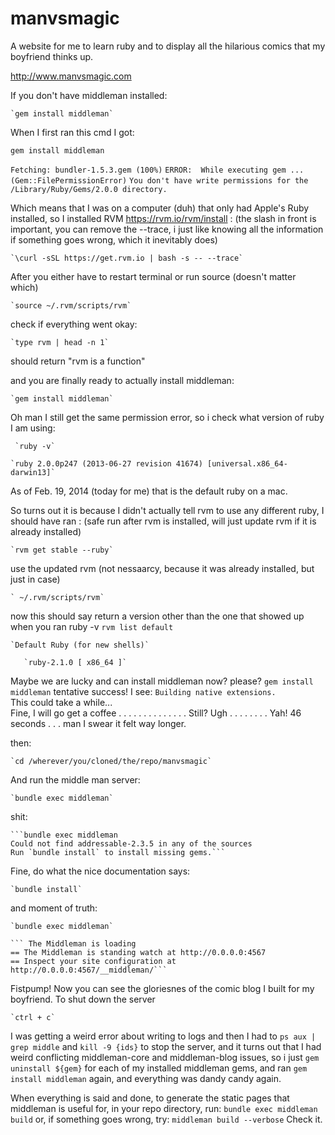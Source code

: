 manvsmagic
==========

A website for me to learn ruby and to display all the hilarious comics that my boyfriend thinks up.

http://www.manvsmagic.com 

If you don't have middleman installed:

	`gem install middleman`

When I first ran this cmd I got: 

`gem install middleman` 

`Fetching: bundler-1.5.3.gem (100%)`
`ERROR:  While executing gem ... (Gem::FilePermissionError)`
`You don't have write permissions for the /Library/Ruby/Gems/2.0.0 directory.`


Which means that I was on a computer (duh) that only had Apple's Ruby installed, so I installed RVM https://rvm.io/rvm/install :
(the slash in front is important, you can remove the --trace, i just like knowing all the information if something goes wrong, which it inevitably does)

	`\curl -sSL https://get.rvm.io | bash -s -- --trace`
	
After you either have to restart terminal or run source (doesn't matter which)

	`source ~/.rvm/scripts/rvm`
	
check if everything went okay:

	`type rvm | head -n 1`
	
should return "rvm is a function"

and you are finally ready to actually install middleman:

	`gem install middleman`
	
Oh man I still get the same permission error, so i  check what version of ruby I am using:
	 
	 `ruby -v`
	 
	`ruby 2.0.0p247 (2013-06-27 revision 41674) [universal.x86_64-darwin13]`

As of Feb. 19, 2014 (today for me) that is the default ruby on a mac.


So turns out it is because I didn't actually tell rvm to use any different ruby, I should have ran :
(safe run after rvm is installed, will just update rvm if it is already installed)
	
	`rvm get stable --ruby`
	
use the updated rvm (not nessaarcy, because it was already installed, but just in case)	

	` ~/.rvm/scripts/rvm`
	
now this should say return a version other than the one that showed up when you ran ruby -v
	`rvm list default`

	`Default Ruby (for new shells)`

	   `ruby-2.1.0 [ x86_64 ]`
	   
	   
Maybe we are lucky and can install middleman now? please?
	`gem install middleman`
tentative success! I see:
	`Building native extensions.`  
This could take a while...	
Fine, I will go get a coffee . . . . . 
. . . . . . . . . 
Still? 
Ugh
. . . . . . . .
Yah! 46 seconds . . . man I swear it felt way longer.

then: 

	`cd /wherever/you/cloned/the/repo/manvsmagic`

And run the middle man server:

	`bundle exec middleman`
	
shit:
	
	```bundle exec middleman
	Could not find addressable-2.3.5 in any of the sources
	Run `bundle install` to install missing gems.```
	
Fine, do what the nice documentation says:
	
	`bundle install`
	
and moment of truth:
	
	`bundle exec middleman`
	
	``` The Middleman is loading
	== The Middleman is standing watch at http://0.0.0.0:4567
	== Inspect your site configuration at http://0.0.0.0:4567/__middleman/```

Fistpump!
	Now you can see the gloriesnes of the comic blog I built for my boyfriend.
To shut down the server 

	`ctrl + c`
	
I was getting a weird error about writing to logs and then I had to `ps aux | grep middle` and `kill -9 {ids}`  to stop the server, and it turns out that I had weird conflicting middleman-core and middleman-blog issues, so i just `gem uninstall ${gem}` for each of my installed middleman gems, and ran `gem install middleman` again, and everything was dandy candy again.

When everything is said and done, to generate the static pages that middleman is useful for, in your repo directory, run:
	`bundle exec middleman build`
	or, if something goes wrong, try:
	`middleman build --verbose`
Check it.
